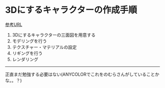# 3Dにするキャラクターの作成手順

[参考URL](https://www.amgakuin.co.jp/contents/game/column/3d-create/3d-make)

1. 3Dにするキャラクターの三面図を用意する
2. モデリングを行う
3. テクスチャー・マテリアルの設定
4. リギングを行う
5. レンダリング


---

正直まだ勉強する必要はない(ANYCOLORでこれをのむらさんがしていることかな。。？)
